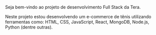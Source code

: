 Seja bem-vindo ao projeto de desenvolvimento Full Stack da Tera.

Neste projeto estou desenvolvendo um e-commerce de tênis utilizando ferramentas como: HTML, CSS, JavaScript, React, MongoDB, Node.js, Python (dentre outras).